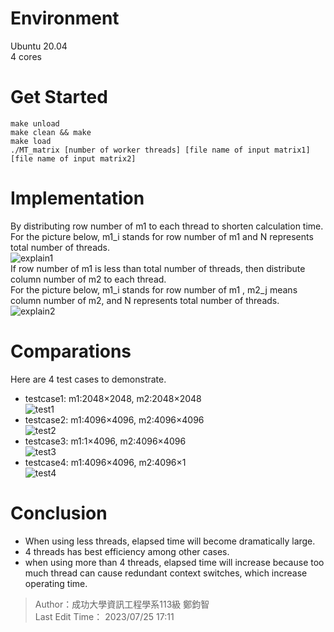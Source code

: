 # Environment
Ubuntu 20.04  
4 cores
# Get Started
`make unload`  
`make clean && make`  
`make load`  
`./MT_matrix [number of worker threads] [file name of input matrix1] [file name of input matrix2]`  

# Implementation
By distributing row number of m1 to each thread to shorten calculation time.  
For the picture below, m1_i stands for row number of m1 and N represents total number of threads.  
![explain1](https://github.com/disneyyy/NCKUCSIE-OS-2022/blob/main/hw2-multi-thread/pic/explain1.jpg)  
If row number of m1 is less than total number of threads, then distribute column number of m2 to each thread.  
For the picture below, m1_i stands for row number of m1 , m2_j means column number of m2, and N represents total number of threads.  
![explain2](https://github.com/disneyyy/NCKUCSIE-OS-2022/blob/main/hw2-multi-thread/pic/explain2.jpg)  
# Comparations
Here are 4 test cases to demonstrate.  
* testcase1: m1:2048×2048, m2:2048×2048  
![test1](https://github.com/disneyyy/NCKUCSIE-OS-2022/blob/main/hw2-multi-thread/pic/t1.jpg)  
* testcase2: m1:4096×4096, m2:4096×4096  
![test2](https://github.com/disneyyy/NCKUCSIE-OS-2022/blob/main/hw2-multi-thread/pic/t2.jpg)
* testcase3: m1:1×4096, m2:4096×4096  
![test3](https://github.com/disneyyy/NCKUCSIE-OS-2022/blob/main/hw2-multi-thread/pic/t3.jpg)
* testcase4: m1:4096×4096, m2:4096×1  
![test4](https://github.com/disneyyy/NCKUCSIE-OS-2022/blob/main/hw2-multi-thread/pic/t4.jpg)  
# Conclusion
* When using less threads, elapsed time will become dramatically large.
* 4 threads has best efficiency among other cases.
* when using more than 4 threads, elapsed time will increase because too much thread can cause redundant context switches, which increase operating time.
> Author：成功大學資訊工程學系113級 鄭鈞智  
> Last Edit Time： 2023/07/25 17:11
